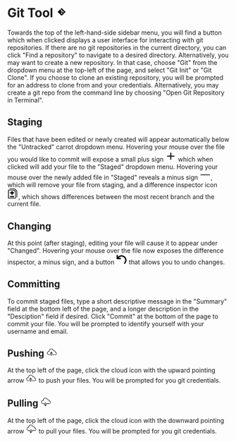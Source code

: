 # Git Tool <img src="docs/_media/gitbutton.png" alt="drawing" width="25"/>
Towards the top of the left-hand-side sidebar menu, you will find a button which when clicked displays a user interface for interacting with git repositories.  If there are no git repositories in the current directory, you can click "Find a repository" to navigate to a desired directory.  Alternatively, you may want to create a new repository.  In that case, choose "Git" from the dropdown menu at the top-left of the page, and select "Git Init" or "Git Clone".  If you choose to clone an existing repository, you will be prompted for an address to clone from and your credentials.  Alternatively, you may create a git repo from the command line by choosing "Open Git Repository in Terminal".

## Staging
Files that have been edited or newly created will appear automatically below the "Untracked" carrot dropdown menu.  Hovering your mouse over the file you would like to commit will expose a small plus sign <img src="docs/_media/plus.png" alt="drawing" width="25"/> which when clicked will add your file to the "Staged" dropdown menu.  Hovering your mouse over the newly added file in "Staged" reveals a minus sign <img src="docs/_media/minus.png" alt="drawing" width="25"/>, which will remove your file from staging, and a difference inspector icon <img src="docs/_media/diff.png" alt="drawing" width="25"/>, which shows differences between the most recent branch and the current file.  

## Changing
At this point (after staging), editing your file will cause it to appear under "Changed".  Hovering your mouse over the file now exposes the difference inspector, a minus sign, and a button <img src="docs/_media/back.png" alt="drawing" width="25"/> that allows you to undo changes.  

## Committing
To commit staged files, type a short descriptive message in the "Summary" field at the bottom left of the page, and a longer description in the "Desciption" field if desired.  Click "Commit" at the bottom of the page to commit your file.  You will be prompted to identify yourself with your username and email.  

## Pushing <img src="docs/_media/push.png" alt="drawing" width="25"/>
At the top left of the page, click the cloud icon with the upward pointing arrow <img src="docs/_media/push.png" alt="drawing" width="25"/> to push your files.  You will be prompted for you git credentials. 

## Pulling <img src="docs/_media/pull.png" alt="drawing" width="25"/>
At the top left of the page, click the cloud icon with the downward pointing arrow <img src="docs/_media/pull.png" alt="drawing" width="25"/> to pull your files.  You will be prompted for you git credentials. 